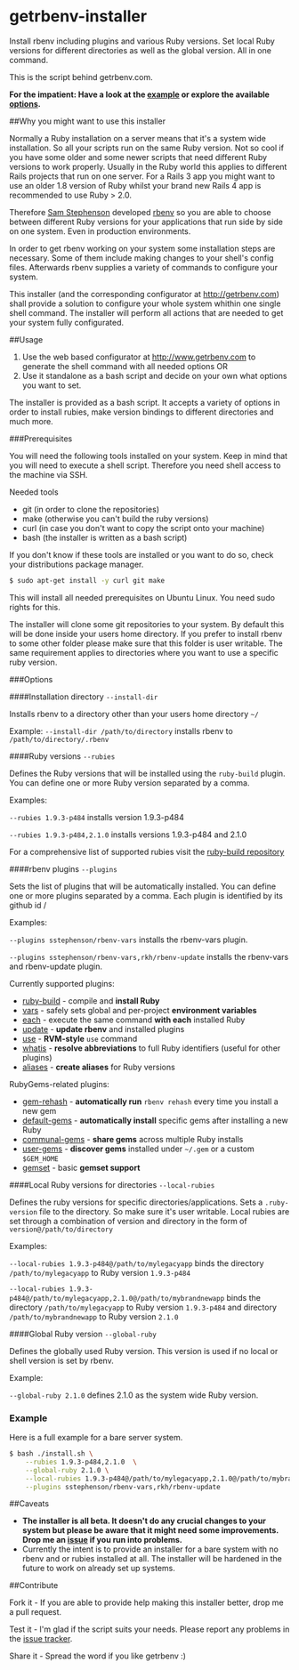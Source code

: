 getrbenv-installer
==================

Install rbenv including plugins and various Ruby versions.
Set local Ruby versions for different directories as well as the global version. All in one command.

This is the script behind getrbenv.com.

**For the impatient: Have a look at the [example](https://github.com/martinsteinorth/getrbenv-installer#example)
or explore the available [options](https://github.com/martinsteinorth/getrbenv-installer#options).**

##Why you might want to use this installer

Normally a Ruby installation on a server means that it's a system wide installation. So all your scripts run on the same
Ruby version. Not so cool if you have some older and some newer scripts that need different Ruby versions to work
properly. Usually in the Ruby world this applies to different Rails projects that run on one server. For a Rails 3 app
you might want to use an older 1.8 version of Ruby whilst your brand new Rails 4 app is recommended to use Ruby > 2.0.

Therefore [Sam Stephenson](https://github.com/sstephenson) developed [rbenv](https://github.com/sstephenson/rbenv) so you are able to choose between different Ruby versions for your applications
that run side by side on one system. Even in production environments.

In order to get rbenv working on your system some installation steps are necessary. Some of them include making changes
to your shell's config files. Afterwards rbenv supplies a variety of commands to configure your system.

This installer (and the corresponding configurator at http://getrbenv.com) shall provide a solution to configure your
whole system whithin one single shell command. The installer will perform all actions that are needed to get your
system fully configurated.

##Usage

1. Use the web based configurator at http://www.getrbenv.com to generate the shell command with all needed options OR
2. Use it standalone as a bash script and decide on your own what options you want to set.

The installer is provided as a bash script. It accepts a variety of options in order to install rubies, make version
bindings to different directories and much more.

###Prerequisites

You will need the following tools installed on your system. Keep in mind that you will need to execute a shell script.
Therefore you need shell access to the machine via SSH.

Needed tools
* git (in order to clone the repositories)
* make (otherwise you can't build the ruby versions)
* curl (in case you don't want to copy the script onto your machine)
* bash (the installer is written as a bash script)

If you don't know if these tools are installed or you want to do so, check your distributions package manager.

~~~ sh
$ sudo apt-get install -y curl git make
~~~

This will install all needed prerequisites on Ubuntu Linux. You need sudo rights for this.

The installer will clone some git repositories to your system. By default this will be done inside your users
home directory. If you prefer to install rbenv to some other folder please make sure that this folder is user writable.
The same requirement applies to directories where you want to use a specific ruby version.

###Options

####Installation directory `--install-dir`

Installs rbenv to a directory other than your users home directory `~/`

Example: `--install-dir /path/to/directory` installs rbenv to `/path/to/directory/.rbenv`

####Ruby versions `--rubies`

Defines the Ruby versions that will be installed using the `ruby-build` plugin. You can define one or more Ruby
version separated by a comma.

Examples:

`--rubies 1.9.3-p484` installs version 1.9.3-p484

`--rubies 1.9.3-p484,2.1.0` installs versions 1.9.3-p484 and 2.1.0

For a comprehensive list of supported rubies visit the [ruby-build repository](https://github.com/sstephenson/ruby-build/tree/master/share/ruby-build)

####rbenv plugins `--plugins`

Sets the list of plugins that will be automatically installed. You can define one or more plugins separated by a comma.
Each plugin is identified by its github id <user>/<repository>

Examples:

`--plugins sstephenson/rbenv-vars` installs the rbenv-vars plugin.

`--plugins sstephenson/rbenv-vars,rkh/rbenv-update` installs the rbenv-vars and rbenv-update plugin.

Currently supported plugins:

* [ruby-build](https://github.com/sstephenson/ruby-build) - compile and **install Ruby**
* [vars](https://github.com/sstephenson/rbenv-vars) - safely sets global and
  per-project **environment variables**
* [each](https://github.com/chriseppstein/rbenv-each) - execute the same command
  **with each** installed Ruby
* [update](https://github.com/rkh/rbenv-update) - **update rbenv** and installed
  plugins
* [use](https://github.com/rkh/rbenv-use) - **RVM-style** `use` command
* [whatis](https://github.com/rkh/rbenv-whatis) - **resolve abbreviations** to
  full Ruby identifiers (useful for other plugins)
* [aliases](https://github.com/tpope/rbenv-aliases) - **create aliases** for Ruby versions

RubyGems-related plugins:

* [gem-rehash](https://github.com/sstephenson/rbenv-gem-rehash) - **automatically run**
  `rbenv rehash` every time you install a new gem
* [default-gems](https://github.com/sstephenson/rbenv-default-gems) - **automatically
  install** specific gems after installing a new Ruby
* [communal-gems](https://github.com/tpope/rbenv-communal-gems) - **share gems** across multiple Ruby installs
* [user-gems](https://github.com/mislav/rbenv-user-gems) - **discover gems** installed under `~/.gem` or a custom `$GEM_HOME`
* [gemset](https://github.com/jf/rbenv-gemset) - basic **gemset support**


####Local Ruby versions for directories `--local-rubies`

Defines the ruby versions for specific directories/applications. Sets a `.ruby-version` file to the directory. So make
sure it's user writable. Local rubies are set through a combination of version and directory in the form of
`version@/path/to/directory`

Examples:

`--local-rubies 1.9.3-p484@/path/to/mylegacyapp` binds the directory `/path/to/mylegacyapp`
to Ruby version `1.9.3-p484`

`--local-rubies 1.9.3-p484@/path/to/mylegacyapp,2.1.0@/path/to/mybrandnewapp` binds the directory `/path/to/mylegacyapp`
to Ruby version `1.9.3-p484` and directory `/path/to/mybrandnewapp` to Ruby version `2.1.0`


####Global Ruby version `--global-ruby`

Defines the globally used Ruby version. This version is used if no local or shell version is set by rbenv.

Example:

`--global-ruby 2.1.0` defines 2.1.0 as the system wide Ruby version.

### Example

Here is a full example for a bare server system.

~~~ sh
$ bash ./install.sh \
    --rubies 1.9.3-p484,2.1.0  \
    --global-ruby 2.1.0 \
    --local-rubies 1.9.3-p484@/path/to/mylegacyapp,2.1.0@/path/to/mybrandnewapp \
    --plugins sstephenson/rbenv-vars,rkh/rbenv-update
~~~

##Caveats

* **The installer is all beta. It doesn't do any crucial changes to your system but please be aware that it might need
some improvements. Drop me an [issue](https://github.com/martinsteinorth/getrbenv-installer/issues) if you run into
problems.**
* Currently the intent is to provide an installer for a bare system with no rbenv and or rubies installed at all.
The installer will be hardened in the future to work on already set up systems.


##Contribute

Fork it - If you are able to provide help making this installer better, drop me a pull request.

Test it - I'm glad if the script suits your needs. Please report any problems in the [issue tracker](https://github.com/martinsteinorth/getrbenv-installer/issues).

Share it - Spread the word if you like getrbenv :)


